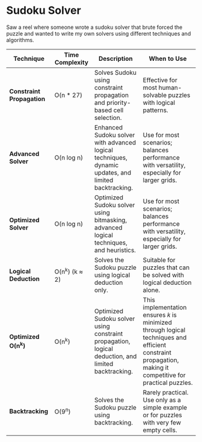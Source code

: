 # Sudoku Solver

Saw a reel where someone wrote a sudoku solver that brute forced the puzzle and wanted to write my own solvers using different techniques and algorithms.

| **Technique**                  | **Time Complexity**         | **Description**                                                                                 | **When to Use**                                                                                       |
|--------------------------------|-----------------------------|-------------------------------------------------------------------------------------------------|-------------------------------------------------------------------------------------------------------|
| **Constraint Propagation**     | O(n * 27)                  | Solves Sudoku using constraint propagation and priority-based cell selection.     | Effective for most human-solvable puzzles with logical patterns.                                    |
| **Advanced Solver**           | O(n log n)     | Enhanced Sudoku solver with advanced logical techniques, dynamic updates, and limited backtracking.       | Use for most scenarios; balances performance with versatility, especially for larger grids.          |
| **Optimized Solver**           | O(n log n)     | Optimized Sudoku solver using bitmasking, advanced logical techniques, and heuristics.       | Use for most scenarios; balances performance with versatility, especially for larger grids.          |
| **Logical Deduction**         | O(n<sup>k</sup>) (k ≈ 2)             | Solves the Sudoku puzzle using logical deduction only.                              | Suitable for puzzles that can be solved with logical deduction alone.                              |
| **Optimized O(n<sup>k</sup>)**           | O(n<sup>k</sup>)     | Optimized Sudoku solver using constraint propagation, logical deduction, and limited backtracking.       | This implementation ensures 𝑘 is minimized through logical techniques and efficient constraint propagation, making it competitive for practical puzzles.          |
| **Backtracking**         | O(9<sup>n</sup>)                     | Solves the Sudoku puzzle using backtracking.             | Rarely practical. Use only as a simple example or for puzzles with very few empty cells.             |




